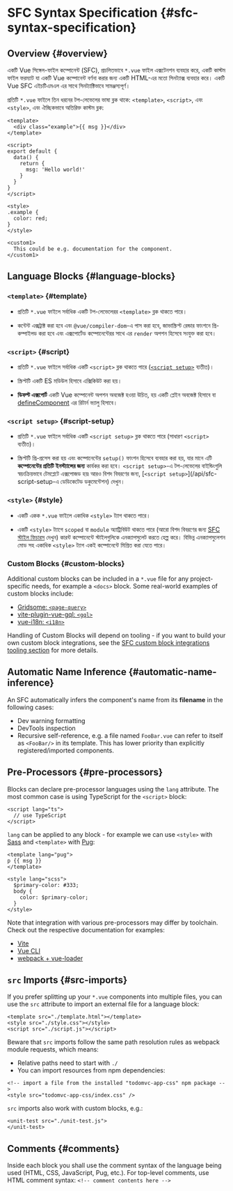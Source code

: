 # SFC Syntax Specification {#sfc-syntax-specification}

## Overview {#overview}

একটি Vue সিঙ্গেল-ফাইল কম্পোনেন্ট (SFC), প্রচলিতভাবে `*.vue` ফাইল এক্সটেনশন ব্যবহার করে, একটি কাস্টম ফাইল ফরম্যাট যা একটি Vue কম্পোনেন্ট বর্ণনা করার জন্য একটি HTML-এর মতো সিনট্যাক্স ব্যবহার করে। একটি Vue SFC এইচটিএমএল এর সাথে সিনট্যাক্টিভাবে সামঞ্জস্যপূর্ণ।

প্রতিটি `*.vue` ফাইলে তিন ধরনের টপ-লেভেলের ভাষা ব্লক থাকে: `<template>`, `<script>`, এবং `<style>`, এবং ঐচ্ছিকভাবে অতিরিক্ত কাস্টম ব্লক:

```vue
<template>
  <div class="example">{{ msg }}</div>
</template>

<script>
export default {
  data() {
    return {
      msg: 'Hello world!'
    }
  }
}
</script>

<style>
.example {
  color: red;
}
</style>

<custom1>
  This could be e.g. documentation for the component.
</custom1>
```

## Language Blocks {#language-blocks}

### `<template>` {#template}

- প্রতিটি `*.vue` ফাইলে সর্বাধিক একটি টপ-লেভেলেরর `<template>` ব্লক থাকতে পারে।

- কন্টেন্ট এক্সট্রাক্ট করা হবে এবং `@vue/compiler-dom`-এ পাস করা হবে, জাভাস্ক্রিপ্ট রেন্ডার ফাংশনে প্রি-কম্পাইলড করা হবে এবং এক্সপোর্টেড কম্পোনেন্টেরর সাথে এর `render` অপশন হিসেবে সংযুক্ত করা হবে।

### `<script>` {#script}

- প্রতিটি `*.vue` ফাইলে সর্বাধিক একটি `<script>` ব্লক থাকতে পারে ([`<script setup>`](/api/sfc-script-setup) ব্যতীত)।

- স্ক্রিপ্টটি একটি ES মডিউল হিসাবে এক্সিকিউট করা হয়।

- **ডিফল্ট এক্সপোর্ট** একটি Vue কম্পোনেন্ট অপশন অবজেক্ট হওয়া উচিত, হয় একটি প্লেইন অবজেক্ট হিসাবে বা [defineComponent](/api/general#definecomponent) এর রিটার্ন ভ্যালু হিসাবে।

### `<script setup>` {#script-setup}

- প্রতিটি `*.vue` ফাইলে সর্বাধিক একটি `<script setup>` ব্লক থাকতে পারে (সাধারণ `<script>` ব্যতীত)।

- স্ক্রিপ্টটি প্রি-প্রসেস করা হয় এবং কম্পোনেন্টের `setup()` ফাংশন হিসেবে ব্যবহার করা হয়, যার মানে এটি **কম্পোনেন্টের প্রতিটি ইনস্ট্যান্সের জন্য** কার্যকর করা হবে। `<script setup>`-এ টপ-লেভেলের বাইন্ডিংগুলি স্বয়ংক্রিয়ভাবে টেমপ্লেটে এক্সপোজড হয়৷ আরও বিশদ বিবরণের জন্য, [`<script setup>`](/api/sfc-script-setup-এ ডেডিকেটেড ডকুমেন্টেশন) দেখুন।

### `<style>` {#style}

- একটি একক `*.vue` ফাইলে একাধিক `<style>` ট্যাগ থাকতে পারে।

- একটি `<style>` ট্যাগে `scoped` বা `module` অ্যাট্রিবিউট থাকতে পারে (আরো বিশদ বিবরণের জন্য [SFC স্টাইল ফিচারস](/api/sfc-css-features) দেখুন) কারন্ট কম্পোনেন্টে স্টাইলগুলিকে এনক্যাপসুলেট করতে হেল্প করে। বিভিন্ন এনক্যাপসুলেশন মোড সহ একাধিক `<style>` ট্যাগ একই কম্পোনেন্টে মিশ্রিত করা যেতে পারে।

### Custom Blocks {#custom-blocks}

Additional custom blocks can be included in a `*.vue` file for any project-specific needs, for example a `<docs>` block. Some real-world examples of custom blocks include:

- [Gridsome: `<page-query>`](https://gridsome.org/docs/querying-data/)
- [vite-plugin-vue-gql: `<gql>`](https://github.com/wheatjs/vite-plugin-vue-gql)
- [vue-i18n: `<i18n>`](https://github.com/intlify/bundle-tools/tree/main/packages/vite-plugin-vue-i18n#i18n-custom-block)

Handling of Custom Blocks will depend on tooling - if you want to build your own custom block integrations, see the [SFC custom block integrations tooling section](/guide/scaling-up/tooling#sfc-custom-block-integrations) for more details.

## Automatic Name Inference {#automatic-name-inference}

An SFC automatically infers the component's name from its **filename** in the following cases:

- Dev warning formatting
- DevTools inspection
- Recursive self-reference, e.g. a file named `FooBar.vue` can refer to itself as `<FooBar/>` in its template. This has lower priority than explicitly registered/imported components.

## Pre-Processors {#pre-processors}

Blocks can declare pre-processor languages using the `lang` attribute. The most common case is using TypeScript for the `<script>` block:

```vue-html
<script lang="ts">
  // use TypeScript
</script>
```

`lang` can be applied to any block - for example we can use `<style>` with [Sass](https://sass-lang.com/) and `<template>` with [Pug](https://pugjs.org/api/getting-started.html):

```vue-html
<template lang="pug">
p {{ msg }}
</template>

<style lang="scss">
  $primary-color: #333;
  body {
    color: $primary-color;
  }
</style>
```

Note that integration with various pre-processors may differ by toolchain. Check out the respective documentation for examples:

- [Vite](https://vitejs.dev/guide/features.html#css-pre-processors)
- [Vue CLI](https://cli.vuejs.org/guide/css.html#pre-processors)
- [webpack + vue-loader](https://vue-loader.vuejs.org/guide/pre-processors.html#using-pre-processors)

## `src` Imports {#src-imports}

If you prefer splitting up your `*.vue` components into multiple files, you can use the `src` attribute to import an external file for a language block:

```vue
<template src="./template.html"></template>
<style src="./style.css"></style>
<script src="./script.js"></script>
```

Beware that `src` imports follow the same path resolution rules as webpack module requests, which means:

- Relative paths need to start with `./`
- You can import resources from npm dependencies:

```vue
<!-- import a file from the installed "todomvc-app-css" npm package -->
<style src="todomvc-app-css/index.css" />
```

`src` imports also work with custom blocks, e.g.:

```vue
<unit-test src="./unit-test.js">
</unit-test>
```

## Comments {#comments}

Inside each block you shall use the comment syntax of the language being used (HTML, CSS, JavaScript, Pug, etc.). For top-level comments, use HTML comment syntax: `<!-- comment contents here -->`
